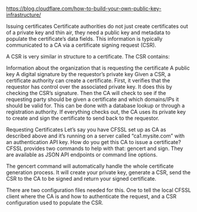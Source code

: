 https://blog.cloudflare.com/how-to-build-your-own-public-key-infrastructure/

Issuing certificates
Certificate authorities do not just create certificates out of a private key and thin air, they need a public key and metadata to populate the certificate’s data fields. This information is typically communicated to a CA via a certificate signing request (CSR).



A CSR is very similar in structure to a certificate. The CSR contains:

Information about the organization that is requesting the certificate
A public key
A digital signature by the requestor’s private key
Given a CSR, a certificate authority can create a certificate. First, it verifies that the requestor has control over the associated private key. It does this by checking the CSR’s signature. Then the CA will check to see if the requesting party should be given a certificate and which domains/IPs it should be valid for. This can be done with a database lookup or through a registration authority. If everything checks out, the CA uses its private key to create and sign the certificate to send back to the requestor.

Requesting Certificates
Let’s say you have CFSSL set up as CA as described above and it’s running on a server called “ca1.mysite.com” with an authentication API key. How do you get this CA to issue a certificate? CFSSL provides two commands to help with that: gencert and sign. They are available as JSON API endpoints or command line options.

The gencert command will automatically handle the whole certificate generation process. It will create your private key, generate a CSR, send the CSR to the CA to be signed and return your signed certificate.

There are two configuration files needed for this. One to tell the local CFSSL client where the CA is and how to authenticate the request, and a CSR configuration used to populate the CSR.


